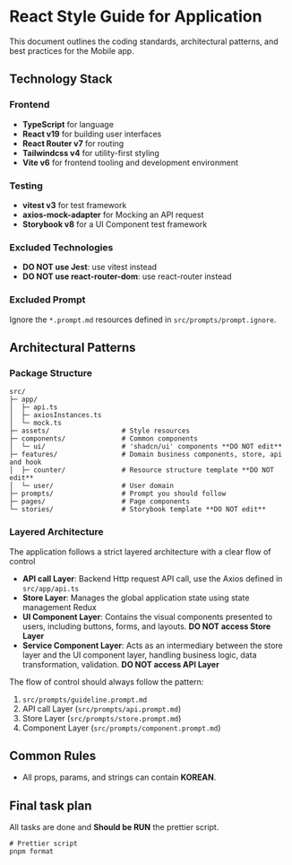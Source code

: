 # React Style Guide for Application

This document outlines the coding standards, architectural patterns, and best practices for the Mobile app.

## Technology Stack

### Frontend

- **TypeScript** for language
- **React v19** for building user interfaces
- **React Router v7** for routing
- **Tailwindcss v4** for utility-first styling
- **Vite v6** for frontend tooling and development environment

### Testing

- **vitest v3** for test framework
- **axios-mock-adapter** for Mocking an API request
- **Storybook v8** for a UI Component test framework

### Excluded Technologies

- **DO NOT use Jest**: use vitest instead
- **DO NOT use react-router-dom**: use react-router instead

### Excluded Prompt

Ignore the `*.prompt.md` resources defined in `src/prompts/prompt.ignore`.

## Architectural Patterns

### Package Structure

```
src/
├─ app/
│  ├─ api.ts
│  ├─ axiosInstances.ts
│  └─ mock.ts
├─ assets/                  # Style resources
├─ components/              # Common components
│  └─ ui/                   # 'shadcn/ui' components **DO NOT edit**
├─ features/                # Domain business components, store, api and hook
│  ├─ counter/              # Resource structure template **DO NOT edit**
│  └─ user/                 # User domain
├─ prompts/                 # Prompt you should follow
├─ pages/                   # Page components
└─ stories/                 # Storybook template **DO NOT edit**
```

### Layered Architecture

The application follows a strict layered architecture with a clear flow of control

- **API call Layer**: Backend Http request API call, use the Axios defined in `src/app/api.ts`
- **Store Layer**: Manages the global application state using state management Redux
- **UI Component Layer**: Contains the visual components presented to users, including buttons, forms, and layouts.
  **DO NOT access Store Layer**
- **Service Component Layer**: Acts as an intermediary between the store layer and the UI component layer, handling business logic, data transformation, validation.
  **DO NOT access API Layer**

The flow of control should always follow the pattern:

1. `src/prompts/guideline.prompt.md`
2. API call Layer (`src/prompts/api.prompt.md`)
3. Store Layer (`src/prompts/store.prompt.md`)
4. Component Layer (`src/prompts/component.prompt.md`)

## Common Rules

- All props, params, and strings can contain **KOREAN**.

## Final task plan

All tasks are done and **Should be RUN** the prettier script.

```shell
# Prettier script
pnpm format
```
